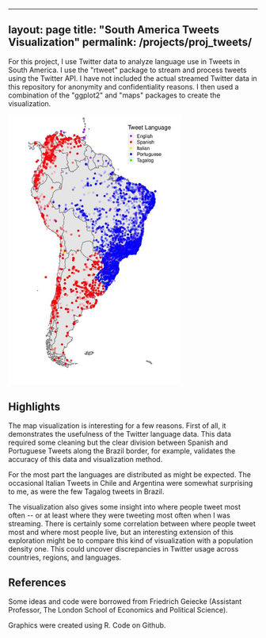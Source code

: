
---
layout: page
title: "South America Tweets Visualization"
permalink: /projects/proj_tweets/
---

For this project, I use Twitter data to analyze language use in Tweets in South America. I use the "rtweet" package to stream and process tweets using the Twitter API. I have not included the actual streamed Twitter data in this repository for anonymity and confidentiality reasons. I then used a combination of the "ggplot2" and "maps" packages to create the visualization.

<img src="/proj_tweets/tweets_map.jpeg" width="350"/>

## Highlights

The map visualization is interesting for a few reasons. First of all, it demonstrates the usefulness of the Twitter language data. This data required some cleaning but the clear division between Spanish and Portuguese Tweets along the Brazil border, for example, validates the accuracy of this data and visualization method.

For the most part the languages are distributed as might be expected. The occasional Italian Tweets in Chile and Argentina were somewhat surprising to me, as were the few Tagalog tweets in Brazil.

The visualization also gives some insight into where people tweet most often -- or at least where they were tweeting most often when I was streaming. There is certainly some correlation between where people tweet most and where most people live, but an interesting extension of this exploration might be to compare this kind of visualization with a population density one. This could uncover discrepancies in Twitter usage across countries, regions, and languages.

## References

Some ideas and code were borrowed from Friedrich Geiecke (Assistant Professor, The London School of Economics and Political Science).

Graphics were created using R. Code on Github.